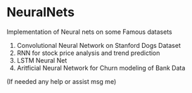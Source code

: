 # NeuralNets
Implementation of Neural nets on some Famous datasets
1. Convolutional Neural Network on Stanford Dogs Dataset
2. RNN for stock price analysis and trend prediction
3. LSTM Neural Net
4. Aritficial Neural Network for Churn modeling of Bank Data

(If needed any help or assist msg me)
